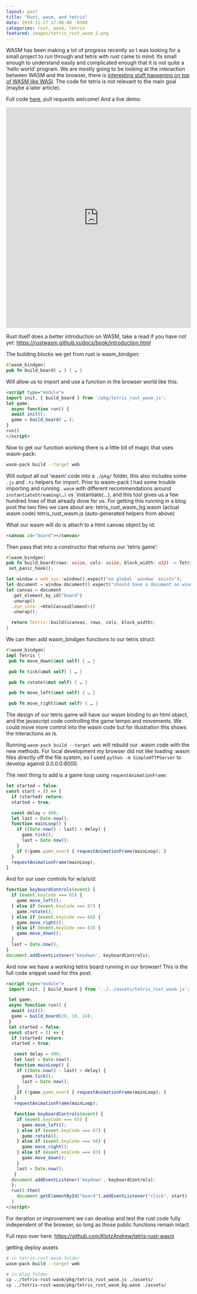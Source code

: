 ```yaml
---
layout: post
title: "Rust, wasm, and tetris"
date: 2019-11-17 17:00:00 -0500
categories: rust, wasm, tetris
featured: images/tetris_rust_wasm_2.png
---
```


WASM has been making a lot of progress recently so I was looking for a small project to run through and tetris with rust came to mind. Its small enough to understand easily and complicated enough that it is not quite a ‘hello world’ program. We are mostly going to be looking at the interaction between WASM and the browser, there is <a href="https://hacks.mozilla.org/2019/03/standardizing-wasi-a-webassembly-system-interface/">interesting stuff happening on top of WASM like WASI</a>. The code for tetris is not relevant to the main goal (maybe a later article).

Full code <a href="https://github.com/KlotzAndrew/tetris-rust-wasm">here</a>, pull requests welcome! And a live demo:

<iframe
  align="middle"
  style="width:100%"
  height=600
  frameborder="0" scrolling="no"
  src="https://s3.amazonaws.com/klotzandrew.com/games/rust-wasm-tetris/index.html" ></iframe>

Rust itself does a better introduction on WASM, take a read if you have not yet: https://rustwasm.github.io/docs/book/introduction.html

The building blocks we get from rust is wasm_bindgen:

```rust
#[wasm_bindgen]
pub fn build_board( … ) { … }
```

Will allow us to import and use a function in the browser world like this:
```html
<script type="module">
import init, { build_board } from '/pkg/tetris_rust_wasm.js';
let game;
  async function run() {
  await init();
  game = build_board( … );
}
run()
</script>
```

Now to get our function working there is a little bit of magic that uses wasm-pack:

```bash
wasm-pack build --target web
```

Will output all out ‘wasm’ code into a `./pkg/` folder, this also includes some `.js` and `.ts` helpers for import. Prior to wasm-pack I had some trouble importing and running `.wasm` with different recommendations around `instantiateStreaming(…)` vs `instantiate(…), and this tool gives us a few hundred lines of that already done for us. For getting this running in a blog post the two files we care about are:
tetris_rust_wasm_bg.wasm (actual wasm code)
tetris_rust_wasm.js (auto-generated helpers from above)

What our wasm will do is attach to a html canvas object by id:
```html
<canvas id="board"></canvas>
```

Then pass that into a constructor that returns our ‘tetris game’:
```rust
#[wasm_bindgen]
pub fn build_board(rows: usize, cols: usize, block_width: u32) -> Tetris {
 set_panic_hook();

let window = web_sys::window().expect("no global `window` exists");
let document = window.document().expect("should have a document on window");
let canvas = document
  .get_element_by_id("board")
  .unwrap()
  .dyn_into::<HtmlCanvasElement>()
  .unwrap();

  return Tetris::build(&canvas, rows, cols, block_width);
}
```

We can then add wasm_bindgen functions to our tetris struct:
```rust
#[wasm_bindgen]
impl Tetris {
 pub fn move_down(&mut self) { … }

 pub fn tick(&mut self) { … }

 pub fn rotate(&mut self) { … }

 pub fn move_left(&mut self) { … }

 pub fn move_right(&mut self) { … }
```

The design of our tetris game will have our wasm binding to an html object, and the javascript code controlling the game tempo and movements. We could move more control into the wasm code but for illustration this shows the interactions as is.

Running `wasm-pack build --target web` will rebuild our .wasm code with the new methods. For local development my browser did not like loading .wasm files directly off the file system, so I used `python -m SimpleHTTPServer` to develop against 0.0.0.0:8000.

The next thing to add is a game loop using `requestAnimationFrame`:
```javascript
let started = false;
const start = () => {
  if (started) return;
  started = true;

  const delay = 400;
  let last = Date.now();
  function mainLoop() {
    if ((Date.now() - last) > delay) {
      game.tick();
      last = Date.now();
    }
    if (!game.game_over) { requestAnimationFrame(mainLoop); }
  }
  requestAnimationFrame(mainLoop);
}
```

And for our user controls for w/a/s/d:

```javascript
function keyboardControls(event) {
  if (event.keyCode === 65) {
    game.move_left();
  } else if (event.keyCode === 87) {
    game.rotate();
  } else if (event.keyCode === 68) {
    game.move_right();
  } else if (event.keyCode === 83) {
    game.move_down();
  }
  last = Date.now();
}
document.addEventListener('keydown', keyboardControls);
```

And now we have a working tetris board running in our browser! This is the full code snippet used for this post:

```html
<script type="module">
 import init, { build_board } from '../../assets/tetris_rust_wasm.js';

 let game;
 async function run() {
  await init();
  game = build_board(20, 10, 24);
 }
 let started = false;
 const start = () => {
  if (started) return;
  started = true;

   const delay = 400;
   let last = Date.now();
   function mainLoop() {
    if ((Date.now() - last) > delay) {
      game.tick();
      last = Date.now();
    }
    if (!game.game_over) { requestAnimationFrame(mainLoop); }
   }
   requestAnimationFrame(mainLoop);

   function keyboardControls(event) {
    if (event.keyCode === 65) {
      game.move_left();
    } else if (event.keyCode === 87) {
      game.rotate();
    } else if (event.keyCode === 68) {
      game.move_right();
    } else if (event.keyCode === 83) {
      game.move_down();
    }
    last = Date.now();
   }
  document.addEventListener('keydown', keyboardControls);
  };
  run().then(
    document.getElementById("board"),addEventListener("click", start)
  )
</script>
```

For iteration or improvement we can develop and test the rust code fully independent of the browser, so long as those public functions remain intact.

Full repo over here: https://github.com/KlotzAndrew/tetris-rust-wasm

getting deploy assets
```bash
# in tetris-rust-wasm folder
wasm-pack build --target web

# in blog folder
cp ../tetris-rust-wasm/pkg/tetris_rust_wasm.js ./assets/
cp ../tetris-rust-wasm/pkg/tetris_rust_wasm_bg.wasm ./assets/
```
